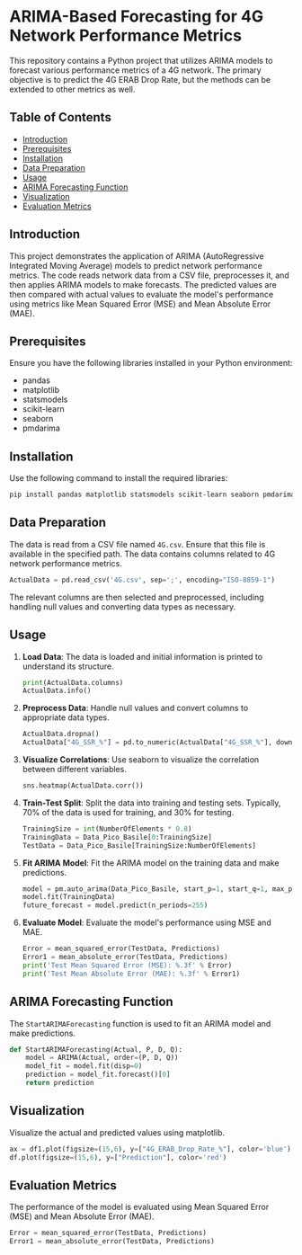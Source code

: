 # ARIMA-Based Forecasting for 4G Network Performance Metrics

This repository contains a Python project that utilizes ARIMA models to forecast various performance metrics of a 4G network. The primary objective is to predict the 4G ERAB Drop Rate, but the methods can be extended to other metrics as well.

## Table of Contents

- [Introduction](#introduction)
- [Prerequisites](#prerequisites)
- [Installation](#installation)
- [Data Preparation](#data-preparation)
- [Usage](#usage)
- [ARIMA Forecasting Function](#arima-forecasting-function)
- [Visualization](#visualization)
- [Evaluation Metrics](#evaluation-metrics)

## Introduction

This project demonstrates the application of ARIMA (AutoRegressive Integrated Moving Average) models to predict network performance metrics. The code reads network data from a CSV file, preprocesses it, and then applies ARIMA models to make forecasts. The predicted values are then compared with actual values to evaluate the model's performance using metrics like Mean Squared Error (MSE) and Mean Absolute Error (MAE).

## Prerequisites

Ensure you have the following libraries installed in your Python environment:

- pandas
- matplotlib
- statsmodels
- scikit-learn
- seaborn
- pmdarima

## Installation

Use the following command to install the required libraries:

```bash
pip install pandas matplotlib statsmodels scikit-learn seaborn pmdarima
```

## Data Preparation

The data is read from a CSV file named `4G.csv`. Ensure that this file is available in the specified path. The data contains columns related to 4G network performance metrics.

```python
ActualData = pd.read_csv('4G.csv', sep=';', encoding="ISO-8859-1")
```

The relevant columns are then selected and preprocessed, including handling null values and converting data types as necessary.

## Usage

1. **Load Data**:
   The data is loaded and initial information is printed to understand its structure.
   
   ```python
   print(ActualData.columns)
   ActualData.info()
   ```

2. **Preprocess Data**:
   Handle null values and convert columns to appropriate data types.
   
   ```python
   ActualData.dropna()
   ActualData["4G_SSR_%"] = pd.to_numeric(ActualData["4G_SSR_%"], downcast="float")
   ```

3. **Visualize Correlations**:
   Use seaborn to visualize the correlation between different variables.
   
   ```python
   sns.heatmap(ActualData.corr())
   ```

4. **Train-Test Split**:
   Split the data into training and testing sets. Typically, 70% of the data is used for training, and 30% for testing.
   
   ```python
   TrainingSize = int(NumberOfElements * 0.8)
   TrainingData = Data_Pico_Basile[0:TrainingSize]
   TestData = Data_Pico_Basile[TrainingSize:NumberOfElements]
   ```

5. **Fit ARIMA Model**:
   Fit the ARIMA model on the training data and make predictions.
   
   ```python
   model = pm.auto_arima(Data_Pico_Basile, start_p=1, start_q=1, max_p=3, max_q=3, m=1, start_P=0, d=1, D=1, trace=True)
   model.fit(TrainingData)
   future_forecast = model.predict(n_periods=255)
   ```

6. **Evaluate Model**:
   Evaluate the model's performance using MSE and MAE.
   
   ```python
   Error = mean_squared_error(TestData, Predictions)
   Error1 = mean_absolute_error(TestData, Predictions)
   print('Test Mean Squared Error (MSE): %.3f' % Error)
   print('Test Mean Absolute Error (MAE): %.3f' % Error1)
   ```

## ARIMA Forecasting Function

The `StartARIMAForecasting` function is used to fit an ARIMA model and make predictions.

```python
def StartARIMAForecasting(Actual, P, D, Q):
    model = ARIMA(Actual, order=(P, D, Q))
    model_fit = model.fit(disp=0)
    prediction = model_fit.forecast()[0]
    return prediction
```

## Visualization

Visualize the actual and predicted values using matplotlib.

```python
ax = df1.plot(figsize=(15,6), y=["4G_ERAB_Drop_Rate_%"], color='blue')
df.plot(figsize=(15,6), y=["Prediction"], color='red')
```

## Evaluation Metrics

The performance of the model is evaluated using Mean Squared Error (MSE) and Mean Absolute Error (MAE).

```python
Error = mean_squared_error(TestData, Predictions)
Error1 = mean_absolute_error(TestData, Predictions)
```
